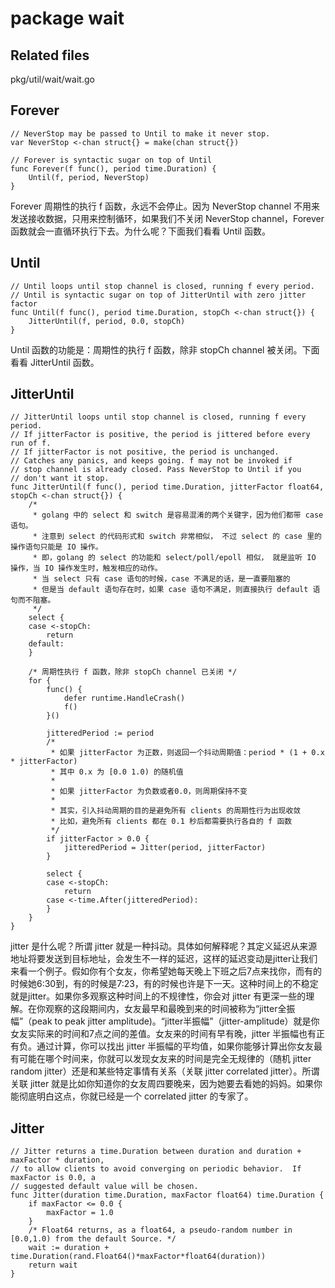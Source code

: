 # package wait

## Related files

pkg/util/wait/wait.go

## Forever

```
// NeverStop may be passed to Until to make it never stop.
var NeverStop <-chan struct{} = make(chan struct{})

// Forever is syntactic sugar on top of Until
func Forever(f func(), period time.Duration) {
    Until(f, period, NeverStop)
}
```

Forever 周期性的执行 f 函数，永远不会停止。因为 NeverStop channel 不用来发送接收数据，只用来控制循环，如果我们不关闭 NeverStop channel，Forever 函数就会一直循环执行下去。为什么呢？下面我们看看 Until 函数。

## Until

```
// Until loops until stop channel is closed, running f every period.
// Until is syntactic sugar on top of JitterUntil with zero jitter factor
func Until(f func(), period time.Duration, stopCh <-chan struct{}) {
    JitterUntil(f, period, 0.0, stopCh)
}
```

Until 函数的功能是：周期性的执行 f 函数，除非 stopCh channel 被关闭。下面看看 JitterUntil 函数。

## JitterUntil

```
// JitterUntil loops until stop channel is closed, running f every period.
// If jitterFactor is positive, the period is jittered before every run of f.
// If jitterFactor is not positive, the period is unchanged.
// Catches any panics, and keeps going. f may not be invoked if
// stop channel is already closed. Pass NeverStop to Until if you
// don't want it stop.
func JitterUntil(f func(), period time.Duration, jitterFactor float64, stopCh <-chan struct{}) {
    /*
     * golang 中的 select 和 switch 是容易混淆的两个关键字，因为他们都带 case 语句。
     * 注意到 select 的代码形式和 switch 非常相似， 不过 select 的 case 里的操作语句只能是 IO 操作。
     * 即，golang 的 select 的功能和 select/poll/epoll 相似， 就是监听 IO 操作，当 IO 操作发生时，触发相应的动作。
     * 当 select 只有 case 语句的时候，case 不满足的话，是一直要阻塞的
     * 但是当 default 语句存在时，如果 case 语句不满足，则直接执行 default 语句而不阻塞。
     */
    select {
    case <-stopCh:
        return
    default:
    }

    /* 周期性执行 f 函数，除非 stopCh channel 已关闭 */
    for {
        func() {
            defer runtime.HandleCrash()
            f()
        }()

        jitteredPeriod := period
        /*
         * 如果 jitterFactor 为正数，则返回一个抖动周期值：period * (1 + 0.x * jitterFactor)
         * 其中 0.x 为 [0.0 1.0) 的随机值
         *
         * 如果 jitterFactor 为负数或者0.0，则周期保持不变
         *
         * 其实，引入抖动周期的目的是避免所有 clients 的周期性行为出现收敛
         * 比如，避免所有 clients 都在 0.1 秒后都需要执行各自的 f 函数
         */
        if jitterFactor > 0.0 {
            jitteredPeriod = Jitter(period, jitterFactor)
        }

        select {
        case <-stopCh:
            return
        case <-time.After(jitteredPeriod):
        }
    }
}
```

jitter 是什么呢？所谓 jitter 就是一种抖动。具体如何解释呢？其定义延迟从来源地址将要发送到目标地址，会发生不一样的延迟，这样的延迟变动是jitter让我们来看一个例子。假如你有个女友，你希望她每天晚上下班之后7点来找你，而有的时候她6:30到，有的时候是7:23，有的时候也许是下一天。这种时间上的不稳定就是jitter。如果你多观察这种时间上的不规律性，你会对 jitter 有更深一些的理解。在你观察的这段期间内，女友最早和最晚到来的时间被称为“jitter全振幅”（peak to peak jitter amplitude)。“jitter半振幅”（jitter-amplitude）就是你女友实际来的时间和7点之间的差值。女友来的时间有早有晚，jitter 半振幅也有正有负。通过计算，你可以找出 jitter 半振幅的平均值，如果你能够计算出你女友最有可能在哪个时间来，你就可以发现女友来的时间是完全无规律的（随机 jitter random jitter）还是和某些特定事情有关系（关联 jitter correlated jitter）。所谓关联 jitter 就是比如你知道你的女友周四要晚来，因为她要去看她的妈妈。如果你能彻底明白这点，你就已经是一个 correlated jitter 的专家了。

## Jitter

```
// Jitter returns a time.Duration between duration and duration + maxFactor * duration,
// to allow clients to avoid converging on periodic behavior.  If maxFactor is 0.0, a
// suggested default value will be chosen.
func Jitter(duration time.Duration, maxFactor float64) time.Duration {
    if maxFactor <= 0.0 {
        maxFactor = 1.0
    }
    /* Float64 returns, as a float64, a pseudo-random number in [0.0,1.0) from the default Source. */
    wait := duration + time.Duration(rand.Float64()*maxFactor*float64(duration))
    return wait
}
```


